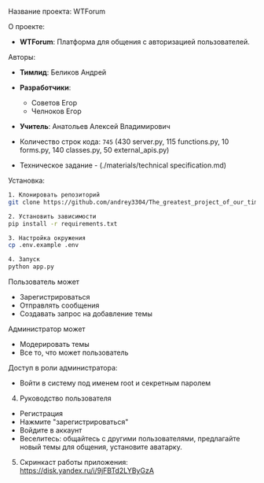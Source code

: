Название проекта: WTForum

О проекте:
- **WTForum**: Платформа для общения с авторизацией пользователей.

Авторы:
- **Тимлид**: Беликов Андрей
- **Разработчики**:  
  - Советов Егор
  - Челноков Егор
- **Учитель**: Анатольев Алексей Владимирович

- Количество строк кода: `745` (430 server.py, 115 functions.py, 10 forms.py, 140 classes.py, 50 external_apis.py)
- Техническое задание - (./materials/technical specification.md)

Установка:

```bash
1. Клонировать репозиторий
git clone https://github.com/andrey3304/The_greatest_project_of_our_time.git

2. Установить зависимости
pip install -r requirements.txt

3. Настройка окружения
cp .env.example .env

4. Запуск
python app.py
```

Пользователь может
- Зарегистрироваться
- Отправлять сообщения
- Создавать запрос на добавление темы	

Администратор может
- Модерировать темы
- Все то, что может пользователь

Доступ в роли администратора:
- Войти в систему под именем root и секретным паролем
4. Руководство пользователя
- Регистрация
- Нажмите "зарегистрироваться"
- Войдите в аккаунт
- Веселитесь: общайтесь с другими пользователями, предлагайте новый темы для общения, установите аватарку.
5. Скринкаст работы приложения: https://disk.yandex.ru/i/9jFBTd2LYByGzA
